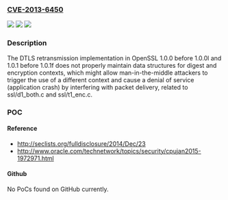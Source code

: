 ### [CVE-2013-6450](https://cve.mitre.org/cgi-bin/cvename.cgi?name=CVE-2013-6450)
![](https://img.shields.io/static/v1?label=Product&message=n%2Fa&color=blue)
![](https://img.shields.io/static/v1?label=Version&message=n%2Fa&color=blue)
![](https://img.shields.io/static/v1?label=Vulnerability&message=n%2Fa&color=brighgreen)

### Description

The DTLS retransmission implementation in OpenSSL 1.0.0 before 1.0.0l and 1.0.1 before 1.0.1f does not properly maintain data structures for digest and encryption contexts, which might allow man-in-the-middle attackers to trigger the use of a different context and cause a denial of service (application crash) by interfering with packet delivery, related to ssl/d1_both.c and ssl/t1_enc.c.

### POC

#### Reference
- http://seclists.org/fulldisclosure/2014/Dec/23
- http://www.oracle.com/technetwork/topics/security/cpujan2015-1972971.html

#### Github
No PoCs found on GitHub currently.

